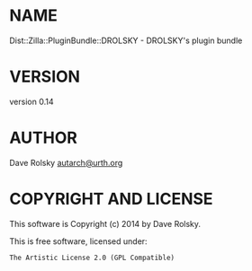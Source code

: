 # NAME

Dist::Zilla::PluginBundle::DROLSKY - DROLSKY's plugin bundle

# VERSION

version 0.14

# AUTHOR

Dave Rolsky <autarch@urth.org>

# COPYRIGHT AND LICENSE

This software is Copyright (c) 2014 by Dave Rolsky.

This is free software, licensed under:

    The Artistic License 2.0 (GPL Compatible)
